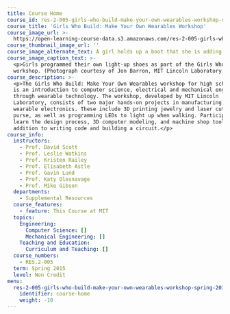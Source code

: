 ```yaml
---
title: Course Home
course_id: res-2-005-girls-who-build-make-your-own-wearables-workshop-spring-2015
course_title: 'Girls Who Build: Make Your Own Wearables Workshop'
course_image_url: >-
  https://open-learning-course-data.s3.amazonaws.com/res-2-005-girls-who-build-make-your-own-wearables-workshop-spring-2015/576a148b994ad12c915c30e593a90ff7_res-2-005.jpg
course_thumbnail_image_url: ''
course_image_alternate_text: A girl holds up a boot that she is adding lights to.
course_image_caption_text: >-
  <p>Girls programmed their own light-up shoes as part of the Girls Who Build
  workshop. (Photograph courtesy of Jon Barron, MIT Lincoln Laboratory.)</p>
course_description: >-
  <p>The Girls Who Build: Make Your Own Wearables workshop for high school girls
  is an introduction to computer science, electrical and mechanical engineering
  through wearable technology. The workshop, developed by MIT Lincoln
  Laboratory, consists of two major hands-on projects in manufacturing and
  wearable electronics. These include 3D printing jewelry and laser cutting a
  purse, as well as programming LEDs to light up when walking. Participants
  learn the design process, 3D computer modeling, and machine shop tools, in
  addition to writing code and building a circuit.</p>
course_info:
  instructors:
    - Prof. David Scott
    - Prof. Leslie Watkins
    - Prof. Kristen Railey
    - Prof. Elisabeth Astle
    - Prof. Gavin Lund
    - Prof. Katy Olesnavage
    - Prof. Mike Gibson
  departments:
    - Supplemental Resources
  course_features:
    - feature: This Course at MIT
  topics:
    Engineering:
      Computer Science: []
      Mechanical Engineering: []
    Teaching and Education:
      Curriculum and Teaching: []
  course_numbers:
    - RES.2-005
  term: Spring 2015
  level: Non Credit
menu:
  res-2-005-girls-who-build-make-your-own-wearables-workshop-spring-2015:
    identifier: course-home
    weight: -10
---
```

